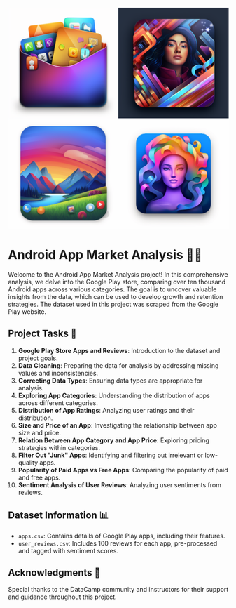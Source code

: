 ![Credit Card Image](App.png)

# Android App Market Analysis 📱🚀

Welcome to the Android App Market Analysis project! In this comprehensive analysis, we delve into the Google Play store, comparing over ten thousand Android apps across various categories. The goal is to uncover valuable insights from the data, which can be used to develop growth and retention strategies. The dataset used in this project was scraped from the Google Play website.

## Project Tasks 📝

1. **Google Play Store Apps and Reviews**: Introduction to the dataset and project goals.
2. **Data Cleaning**: Preparing the data for analysis by addressing missing values and inconsistencies.
3. **Correcting Data Types**: Ensuring data types are appropriate for analysis.
4. **Exploring App Categories**: Understanding the distribution of apps across different categories.
5. **Distribution of App Ratings**: Analyzing user ratings and their distribution.
6. **Size and Price of an App**: Investigating the relationship between app size and price.
7. **Relation Between App Category and App Price**: Exploring pricing strategies within categories.
8. **Filter Out "Junk" Apps**: Identifying and filtering out irrelevant or low-quality apps.
9. **Popularity of Paid Apps vs Free Apps**: Comparing the popularity of paid and free apps.
10. **Sentiment Analysis of User Reviews**: Analyzing user sentiments from reviews.

## Dataset Information 📊

- `apps.csv`: Contains details of Google Play apps, including their features.
- `user_reviews.csv`: Includes 100 reviews for each app, pre-processed and tagged with sentiment scores.


## Acknowledgments 🙏

Special thanks to the DataCamp community and instructors for their support and guidance throughout this project.


